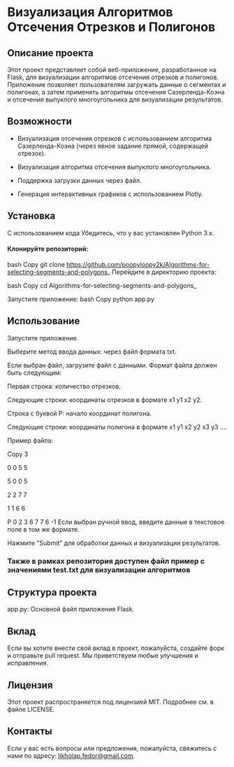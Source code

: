 # Визуализация Алгоритмов Отсечения Отрезков и Полигонов
## Описание проекта
Этот проект представляет собой веб-приложение, разработанное на Flask, для визуализации алгоритмов отсечения отрезков и полигонов.
Приложение позволяет пользователям загружать данные о сегментах и полигонах, а затем применять алгоритмы отсечения Cазерленда-Коэна и отсечения выпуклого многоугольника
для визуализации результатов.

## Возможности
 - Визуализация отсечения отрезков с использованием алгоритма Cазерленда-Коэна (через явное задание прямой, содержащей отрезок).

 - Визуализация алгоритма отсечения выпуклого многоугольника.

 - Поддержка загрузки данных через файл.

 - Генерация интерактивных графиков с использованием Plotly.

## Установка
С использованием кода
Убедитесь, что у вас установлен Python 3.x.

#### Клонируйте репозиторий:

bash
Copy
git clone https://github.com/poopyloopy2k/Algorithms-for-selecting-segments-and-polygons_
Перейдите в директорию проекта:

bash
Copy
cd Algorithms-for-selecting-segments-and-polygons_


Запустите приложение:
bash
Copy
python app.py


## Использование
Запустите приложение.

Выберите метод ввода данных: через файл формата txt.

Если выбран файл, загрузите файл с данными. Формат файла должен быть следующим:

Первая строка: количество отрезков.

Следующие строки: координаты отрезков в формате x1 y1 x2 y2.

Строка с буквой P: начало координат полигона.

Следующие строки: координаты полигона в формате x1 y1 x2 y2 x3 y3 ....

Пример файла:

Copy
3

0 0 5 5

5 0 0 5

2 2 7 7

1 1 6 6

P 0 2 3 6 7 7 6 -1
Если выбран ручной ввод, введите данные в текстовое поле в том же формате.

Нажмите "Submit" для обработки данных и визуализации результатов.
### Также в рамках репозитория доступен файл пример с значениями test.txt для визуализации алгоритмов

## Структура проекта
app.py: Основной файл приложения Flask.


## Вклад
Если вы хотите внести свой вклад в проект, пожалуйста, создайте форк и отправьте pull request. Мы приветствуем любые улучшения и исправления.

## Лицензия
Этот проект распространяется под лицензией MIT. Подробнее см. в файле LICENSE.

## Контакты
Если у вас есть вопросы или предложения, пожалуйста, свяжитесь с нами по адресу: likholap.fedor@gmail.com.

